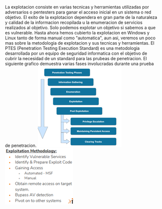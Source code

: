 La explotacion consiste en varias tecnicas y herramientas utilizadas por adversarios o pentesters para ganar el acceso inicial en un sistema o red objetivo.
El exito de la explotacion dependera en gran parte de la naturaleza y calidad de la informacion recopilada u la enumeracion de servicios realizados al objetivo.
Solo podemos explotar un objetivo si sabemos a que es vulnerable.
Hasta ahora hemos cubierto la explotacion en Windows y Linux tanto de forma manual como "automatica", aun asi, veremos un poco mas sobre la metodologia de explotacion y sus tecnicas y herramientas.
El PTES (Penetration Testing Execution Standard) es una metodologia desarrollada por un equipo de seguridad informatica con el objetivo de cubrir la necesidad de un standard para las prubeas de penetracion.
El siguiente grafico demuestra varias fases involucradas durante una prueba de penetracion.
![](../../../Pasted%20image%2020240302192449.png)
![](../../../Pasted%20image%2020240302192504.png)
